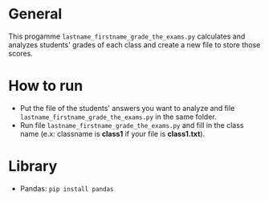 # General
This progamme `lastname_firstname_grade_the_exams.py` calculates and analyzes students' grades of each class and create a new file to store those scores.

# How to run
* Put the file of the students' answers you want to analyze and file `lastname_firstname_grade_the_exams.py` in the same folder.
* Run file `lastname_firstname_grade_the_exams.py` and fill in the class name (e.x: classname is **class1** if your file is **class1.txt**).

# Library
* Pandas: `pip install pandas`
